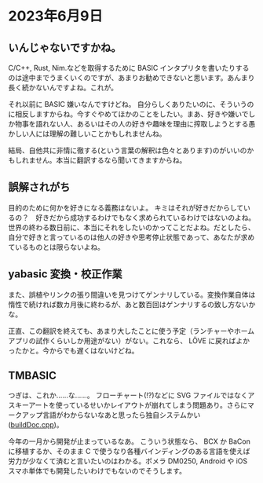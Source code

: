 # 2023年6月9日

## いんじゃないですかね。

C/C++, Rust, Nim.などを取得するために BASIC インタプリタを書いたりするのは途中までうまくいくのですが、あまりお勧めできないと思います。あんまり長く続かないんですよね。これが。

それ以前に BASIC 嫌いなんですけどね。
自分らしくありたいのに、そういうのに相反しますからね。今すぐやめてほかのことをしたい。まあ、好きや嫌いでしか物事を語れない人、あるいはその人の好きや趣味を理由に搾取しようとする愚かしい人には理解の難しいことかもしれませんね。

結局、自他共に非情に徹する(という言葉の解釈は色々とあります)のがいいのかもしれません。本当に翻訳するなら聞いてきますからね。

## 誤解されがち

目的のために何かを好きになる義務はないよ。
キミはそれが好きだからしているの？　好きだから成功するわけでもなく求められているわけではないのよね。世界の終わる数日前に、本当にそれをしたいのかってことだよね。だとしたら、自分で好きと言っているのは他人の好きや思考停止状態であって、あなたが求めているものとは限らないよね。

## yabasic 変換・校正作業

また、誤植やリンクの張り間違いを見つけてゲンナリしている。変換作業自体は惰性で続ければ数カ月後に終わるが、あと数百回はゲンナリするの致し方ないかな。

正直、この翻訳を終えても、あまり大したことに使う予定（ランチャーやホームアプリの試作くらいしか用途がない）がない。これなら、 LÖVE に戻ればよかったかと。今からでも遅くはないけどね。

## TMBASIC

つぎは、これか……な……。
フローチャート(!?)などに SVG ファイルではなくアスキーアートを使っているせいかレイアウトが崩れてしまう問題あり。さらにマークアップ言語がわからないなあと思ったら独自システムかい ([buildDoc.cpp](https://github.com/search?q=repo%3Aelectroly%2Ftmbasic%20builddoc&type=code))。

今年の一月から開発が止まっているなあ。
こういう状態なら、 BCX か BaCon に移植するか、そのまま C で使うなり各種バインディングのある言語を使えば労力が少なくて済むと言いたいのはわかる。ポメラ DM0250, Android や iOS スマホ単体でも開発したいわけでもないのでそうします。
